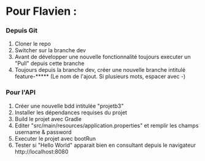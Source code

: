 # Pour Flavien :

### Depuis Git
1. Cloner le repo 
2. Switcher sur la branche dev
3. Avant de développer une nouvelle fonctionnalité toujours executer un "Pull" depuis cette branche
4. Toujours depuis la branche dev, créer une nouvelle branche intitulé feature-***** (Le nom de l'ajout. Si plusieurs mots, espacer avec -)

### Pour l'API
1. Créer une nouvelle bdd intitulée "projetb3"
2. Installer les dépendances requises du projet
3. Build le projet avec Gradle 
4. Editer "src/main/resources/application.properties" et remplir les champs username & password 
5. Executer le projet avec bootRun
6. Tester si "Hello World" apparait bien en consultant depuis le navigateur http://localhost:8080

